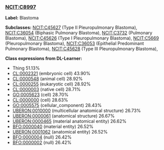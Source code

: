 
### [NCIT:C8997](http://purl.obolibrary.org/obo/NCIT_C8997)
**Label:** Blastoma

**Subclasses:** [NCIT:C45627](http://purl.obolibrary.org/obo/NCIT_C45627) (Type II Pleuropulmonary Blastoma), [NCIT:C36054](http://purl.obolibrary.org/obo/NCIT_C36054) (Biphasic Pulmonary Blastoma), [NCIT:C3732](http://purl.obolibrary.org/obo/NCIT_C3732) (Pulmonary Blastoma), [NCIT:C45626](http://purl.obolibrary.org/obo/NCIT_C45626) (Type I Pleuropulmonary Blastoma), [NCIT:C5669](http://purl.obolibrary.org/obo/NCIT_C5669) (Pleuropulmonary Blastoma), [NCIT:C36053](http://purl.obolibrary.org/obo/NCIT_C36053) (Epithelial Predominant Pulmonary Blastoma), [NCIT:C45628](http://purl.obolibrary.org/obo/NCIT_C45628) (Type III Pleuropulmonary Blastoma), 

**Class expressions from DL-Learner:**

- Thing 51.13%
- [CL:0002321](http://purl.obolibrary.org/obo/CL_0002321) (embryonic cell) 43.90%
- [CL:0000548](http://purl.obolibrary.org/obo/CL_0000548) (animal cell) 28.92%
- [CL:0000255](http://purl.obolibrary.org/obo/CL_0000255) (eukaryotic cell) 28.92%
- [CL:0000003](http://purl.obolibrary.org/obo/CL_0000003) (native cell) 28.71%
- [GO:0005623](http://purl.obolibrary.org/obo/GO_0005623) (cell) 28.70%
- [CL:0000000](http://purl.obolibrary.org/obo/CL_0000000) (cell) 28.63%
- [GO:0005575](http://purl.obolibrary.org/obo/GO_0005575) (cellular_component) 28.43%
- [UBERON:0010000](http://purl.obolibrary.org/obo/UBERON_0010000) (multicellular anatomical structure) 26.73%
- [UBERON:0000061](http://purl.obolibrary.org/obo/UBERON_0000061) (anatomical structure) 26.67%
- [UBERON:0000465](http://purl.obolibrary.org/obo/UBERON_0000465) (material anatomical entity) 26.62%
- [BFO:0000040](http://purl.obolibrary.org/obo/BFO_0000040) (material entity) 26.52%
- [UBERON:0001062](http://purl.obolibrary.org/obo/UBERON_0001062) (anatomical entity) 26.52%
- [BFO:0000004](http://purl.obolibrary.org/obo/BFO_0000004) (null) 26.42%
- [BFO:0000002](http://purl.obolibrary.org/obo/BFO_0000002) (null) 26.42%


